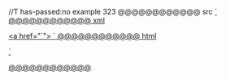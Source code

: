 //T has-passed:no
example 323
@@@@@@@@@@@@ src
<a href="`">`
@@@@@@@@@@@@ xml
<?xml version="1.0" encoding="UTF-8"?>
<!DOCTYPE document SYSTEM "CommonMark.dtd">
<document xmlns="http://commonmark.org/xml/1.0">
  <paragraph>
    <html_inline>&lt;a href=&quot;`&quot;&gt;</html_inline>
    <text>`</text>
  </paragraph>
</document>
@@@@@@@@@@@@ html
<p><a href="`">`</p>
@@@@@@@@@@@@
